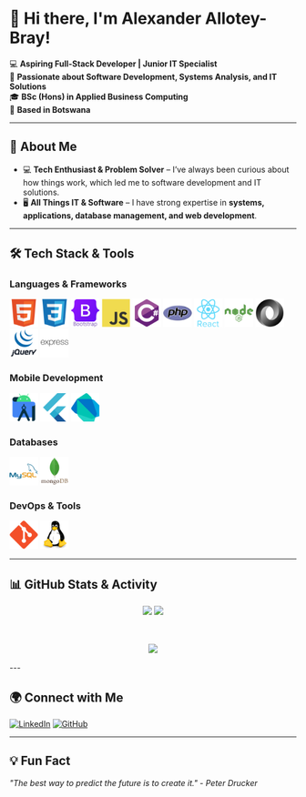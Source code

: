 

<!--
**alexbray45/alexbray45** is a ✨ _special_ ✨ repository because its `README.md` (this file) appears on your GitHub profile.

Here are some ideas to get you started:

- 🔭 I’m currently working on ...
- 🌱 I’m currently learning ...
- 👯 I’m looking to collaborate on ...
- 🤔 I’m looking for help with ...
- 💬 Ask me about ...
- 📫 How to reach me: ...
- 😄 Pronouns: ...
- ⚡ Fun fact: ...
-->
<!-- Banner -->
<!-- <p align="center">
  <img src="https://user-images.githubusercontent.com/your-image-url" alt="Alexander Allotey-Bray - Software Developer" width="100%" />
</p> -->

# 👋 Hi there, I'm Alexander Allotey-Bray! 

💻 **Aspiring Full-Stack Developer | Junior IT Specialist**  
🚀 **Passionate about Software Development, Systems Analysis, and IT Solutions**  
🎓 **BSc (Hons) in Applied Business Computing**   
📍 **Based in Botswana**  

---

## 🚀 **About Me**  
- 💻 **Tech Enthusiast & Problem Solver** – I’ve always been curious about how things work, which led me to software development and IT solutions.  
- 🖥️ **All Things IT & Software** – I have strong expertise in **systems, applications, database management, and web development**.  

---

## 🛠 **Tech Stack & Tools**  
### **Languages & Frameworks** 
<img src="https://github.com/devicons/devicon/blob/master/icons/html5/html5-original.svg" width="50"/> <img src="https://github.com/devicons/devicon/blob/master/icons/css3/css3-original.svg" width="50"/> <img src="https://github.com/devicons/devicon/blob/master/icons/bootstrap/bootstrap-original-wordmark.svg" width="50"/> <img src="https://github.com/devicons/devicon/blob/master/icons/javascript/javascript-original.svg" width="50"/> <img src="https://github.com/devicons/devicon/blob/master/icons/csharp/csharp-original.svg" width="50"/> <img src="https://github.com/devicons/devicon/blob/master/icons/php/php-original.svg" width="50"/>  <!-- <img src="https://github.com/devicons/devicon/blob/master/icons/python/python-original.svg" width="50"/> <img src="https://github.com/devicons/devicon/blob/master/icons/laravel/laravel-original-wordmark.svg" width="50"/> --> <img src="https://github.com/devicons/devicon/blob/master/icons/react/react-original-wordmark.svg" width="50"/> <img src="https://github.com/devicons/devicon/blob/master/icons/nodejs/nodejs-plain-wordmark.svg" width="50"/> <img src="https://github.com/devicons/devicon/blob/master/icons/json/json-original.svg" width="50"/> <img src="https://github.com/devicons/devicon/blob/master/icons/jquery/jquery-original-wordmark.svg" width="50"/> <img src="https://github.com/devicons/devicon/blob/master/icons/express/express-original-wordmark.svg" width="50"/>


<!-- ![HTML5](https://img.shields.io/badge/HTML5-E34F26?style=for-the-badge&logo=html5&logoColor=white)  
![CSS3](https://img.shields.io/badge/CSS3-1572B6?style=for-the-badge&logo=css3&logoColor=white)  
![JavaScript](https://img.shields.io/badge/JavaScript-F7DF1E?style=for-the-badge&logo=javascript&logoColor=black)  
![PHP](https://img.shields.io/badge/PHP-777BB4?style=for-the-badge&logo=php&logoColor=white)  
![C#](https://img.shields.io/badge/C%23-239120?style=for-the-badge&logo=c-sharp&logoColor=white)  
![Dart](https://img.shields.io/badge/Dart-0175C2?style=for-the-badge&logo=dart&logoColor=white)--> 

<!-- ### **Frontend & Backend Frameworks**  
![React](https://img.shields.io/badge/React-61DAFB?style=for-the-badge&logo=react&logoColor=black)  
![Node.js](https://img.shields.io/badge/Node.js-339933?style=for-the-badge&logo=node.js&logoColor=white)  
![Express.js](https://img.shields.io/badge/Express.js-000000?style=for-the-badge&logo=express&logoColor=white) --> 

### **Mobile Development**  
<img src="https://github.com/devicons/devicon/blob/master/icons/androidstudio/androidstudio-original.svg" width="50"/> <img src="https://github.com/devicons/devicon/blob/master/icons/flutter/flutter-original.svg" width="50"/> <img src="https://github.com/devicons/devicon/blob/master/icons/dart/dart-original.svg" width="50"/>

<!-- ![Android Studio](https://img.shields.io/badge/Android%20Studio-3DDC84?style=for-the-badge&logo=android-studio&logoColor=white)  
![Flutter](https://img.shields.io/badge/Flutter-02569B?style=for-the-badge&logo=flutter&logoColor=white)  -->

### **Databases**  
<img src="https://github.com/devicons/devicon/blob/master/icons/mysql/mysql-original-wordmark.svg" width="50"/> <img src="https://github.com/devicons/devicon/blob/master/icons/mongodb/mongodb-original-wordmark.svg" width="50"/> 

<!-- ![MySQL](https://img.shields.io/badge/MySQL-4479A1?style=for-the-badge&logo=mysql&logoColor=white)  
![MongoDB](https://img.shields.io/badge/MongoDB-47A248?style=for-the-badge&logo=mongodb&logoColor=white) --> 

### **DevOps & Tools**  
<img src="https://github.com/devicons/devicon/blob/master/icons/git/git-original.svg" width="50"/> <img src="https://github.com/devicons/devicon/blob/master/icons/linux/linux-original.svg" width="50"/>

<!-- ![Git](https://img.shields.io/badge/Git-F05032?style=for-the-badge&logo=git&logoColor=white)  
![Docker](https://img.shields.io/badge/Docker-2496ED?style=for-the-badge&logo=docker&logoColor=white)  
![Linux](https://img.shields.io/badge/Linux-FCC624?style=for-the-badge&logo=linux&logoColor=black)  -->

---

## 📊 **GitHub Stats & Activity**  
<p align="center">
  <img width="48%" src="https://github-readme-stats.vercel.app/api?username=alexbray45&show_icons=true&theme=dark" />
  <img width="51%" src="https://github-readme-streak-stats.herokuapp.com/?user=alexbray45&theme=dark" />
</p>
<section>
  
  <div align="center">

   
 <!-- <img src="https://github-readme-stats-sigma-five.vercel.app/api?username=alexbray45&hide=contribs,prs&show_icons=true&theme=radical"/> -->
 <br><br>
 <img src="https://github-readme-stats-sigma-five.vercel.app/api/top-langs/?username=alexbray45&theme=dark&layout=compact"/>
 </div>
</section>
---

## 🌍 **Connect with Me**  
[![LinkedIn](https://img.shields.io/badge/LinkedIn-0A66C2?style=for-the-badge&logo=linkedin&logoColor=white)](https://linkedin.com/in/alex-allotey-bray)  [![GitHub](https://img.shields.io/badge/GitHub-181717?style=for-the-badge&logo=github)](https://github.com/alexbray45)  
<!--[![Twitter](https://img.shields.io/badge/Twitter-1DA1F2?style=for-the-badge&logo=twitter)](https://twitter.com/yourusername) 
[![Portfolio](https://img.shields.io/badge/Portfolio-000000?style=for-the-badge&logo=firefox)](https://yourwebsite.com)   -->

---

## 💡 **Fun Fact**  
_"The best way to predict the future is to create it." - Peter Drucker_  

<!--🚀 **Let's build something great together!**  -->
